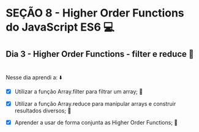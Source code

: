# SEÇÃO 8 - Higher Order Functions do JavaScript ES6 :computer:

## Dia 3  - Higher Order Functions - filter e reduce :green_heart:
#

Nesse dia aprendi a: :arrow_down:

- [x] Utilizar a função Array.filter para filtrar um array; :rocket:

- [x] Utilizar a função Array.reduce para manipular arrays e construir resultados diversos; :rocket:

- [x] Aprender a usar de forma conjunta as Higher Order Functions; :rocket:

#

